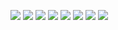 ![](/img/0001.jpg)
![](/img/0002.jpg)
![](/img/0003.jpg)
![](/img/0004.jpg)
![](/img/0005.jpg)
![](/img/0006.jpg)
![](/img/0007.jpg)
![](/img/0008.jpg)
